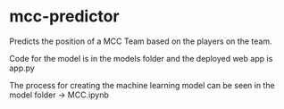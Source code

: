# mcc-predictor
Predicts the position of a MCC Team based on the players on the team.

Code for the model is in the models folder and the deployed web app is app.py

The process for creating the machine learning model can be seen in the model folder -> MCC.ipynb
